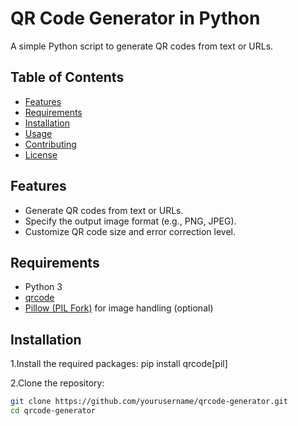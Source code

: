 # QR Code Generator in Python

A simple Python script to generate QR codes from text or URLs.

## Table of Contents

- [Features](#features)
- [Requirements](#requirements)
- [Installation](#installation)
- [Usage](#usage)
- [Contributing](#contributing)
- [License](#license)

## Features

- Generate QR codes from text or URLs.
- Specify the output image format (e.g., PNG, JPEG).
- Customize QR code size and error correction level.

## Requirements

- Python 3
- [qrcode](https://pypi.org/project/qrcode/)
- [Pillow (PIL Fork)](https://pypi.org/project/Pillow/) for image handling (optional)

## Installation
1.Install the required packages:
pip install qrcode[pil]

2.Clone the repository:

```bash
git clone https://github.com/yourusername/qrcode-generator.git
cd qrcode-generator



